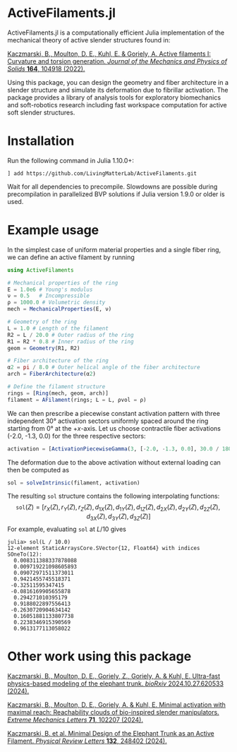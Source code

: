 # ActiveFilaments.jl
ActiveFilaments.jl is a computationally efficient Julia implementation of the mechanical theory of active slender structures found in:

[Kaczmarski, B., Moulton, D. E., Kuhl, E. & Goriely, A. Active filaments I: Curvature and torsion generation. _Journal of the Mechanics and Physics of Solids_ **164**, 104918 (2022).](https://doi.org/10.1016/j.jmps.2022.104918)

Using this package, you can design the geometry and fiber architecture in a slender structure and simulate its deformation due to fibrillar activation. The package provides a library of analysis tools for exploratory biomechanics and soft-robotics research including fast workspace computation for active soft slender structures.

# Installation
Run the following command in Julia 1.10.0+:
```
] add https://github.com/LivingMatterLab/ActiveFilaments.git
```
Wait for all dependencies to precompile. Slowdowns are possible during precompilation in parallelized BVP solutions if Julia version 1.9.0 or older is used.

# Example usage
In the simplest case of uniform material properties and a single fiber ring, we can define an active filament by running
```julia
using ActiveFilaments

# Mechanical properties of the ring
E = 1.0e6 # Young's modulus
ν = 0.5   # Incompressible
ρ = 1000.0 # Volumetric density
mech = MechanicalProperties(E, ν)

# Geometry of the ring
L = 1.0 # Length of the filament
R2 = L / 20.0 # Outer radius of the ring
R1 = R2 * 0.8 # Inner radius of the ring
geom = Geometry(R1, R2)

# Fiber architecture of the ring
α2 = pi / 8.0 # Outer helical angle of the fiber architecture
arch = FiberArchitecture(α2)

# Define the filament structure
rings = [Ring(mech, geom, arch)]
filament = AFilament(rings; L = L, ρvol = ρ)
```
We can then prescribe a piecewise constant activation pattern with three independent 30° activation sectors uniformly spaced around the ring starting from 0° at the +_x_-axis. Let us choose contractile fiber activations (-2.0, -1.3, 0.0) for the three respective sectors: 
```julia
activation = [ActivationPiecewiseGamma(3, [-2.0, -1.3, 0.0], 30.0 / 180.0 * pi, 0.0)]  
```
The deformation due to the above activation without external loading can then be computed as
```julia
sol = solveIntrinsic(filament, activation)
```
The resulting `sol` structure contains the following interpolating functions:
$$\texttt{sol}(Z) = \big[r_X(Z), r_Y(Z), r_Z(Z), d_{1X}(Z), d_{1Y}(Z), d_{1Z}(Z), d_{2X}(Z), d_{2Y}(Z), d_{2Z}(Z), d_{3X}(Z), d_{3Y}(Z), d_{3Z}(Z)\big]$$
For example, evaluating `sol` at $L / 10$ gives
```
julia> sol(L / 10.0)
12-element StaticArraysCore.SVector{12, Float64} with indices SOneTo(12):
  0.008311388337878088
  0.009719221098605893
  0.09072971511373011
  0.9421455745518371
 -0.32511595347415
 -0.0816169905655878
  0.294271010395179
  0.9188022897556413
 -0.2630720904634142
  0.16051881133807738
  0.2238346915390569
  0.9613177113058022
```

# Other work using this package
[Kaczmarski, B., Moulton, D. E., Goriely, Z., Goriely, A. & Kuhl, E. Ultra-fast physics-based modeling of the elephant trunk. _bioRxiv_ 2024.10.27.620533 (2024).](https://doi.org/10.1101/2024.10.27.620533)

[Kaczmarski, B., Moulton, D. E., Goriely, A. & Kuhl, E. Minimal activation with maximal reach: Reachability clouds of bio-inspired slender manipulators. _Extreme Mechanics Letters_ **71**, 102207 (2024).](https://doi.org/10.1016/j.eml.2024.102207)

[Kaczmarski, B. et al. Minimal Design of the Elephant Trunk as an Active Filament. _Physical Review Letters_ **132**, 248402 (2024).](https://doi.org/10.1103/PhysRevLett.132.248402)